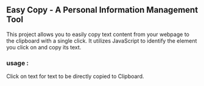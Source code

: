 ## Easy Copy - A Personal Information Management Tool

This project allows you to easily copy text content from your webpage to the clipboard with a single click. It utilizes JavaScript to identify the element you click on and copy its text.
### usage :
Click on text for text to be directly copied to Clipboard. 

